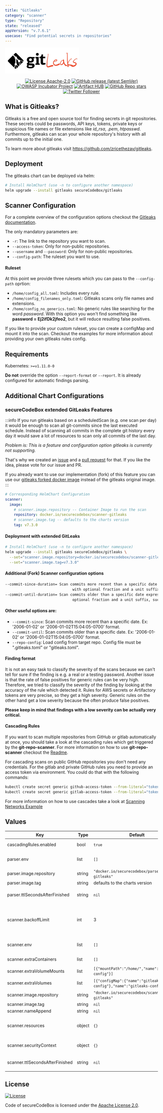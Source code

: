 ```yaml
---
title: "Gitleaks"
category: "scanner"
type: "Repository"
state: "released"
appVersion: "v.7.6.1"
usecase: "Find potential secrets in repositories"
---
```


![gitleaks logo](https://raw.githubusercontent.com/zricethezav/gifs/master/gitleakslogo.png)

<!--
SPDX-FileCopyrightText: 2021 iteratec GmbH

SPDX-License-Identifier: Apache-2.0
-->
<!--
.: IMPORTANT! :.
--------------------------
This file is generated automatically with `helm-docs` based on the following template files:
- ./.helm-docs/templates.gotmpl (general template data for all charts)
- ./chart-folder/.helm-docs.gotmpl (chart specific template data)

Please be aware of that and apply your changes only within those template files instead of this file.
Otherwise your changes will be reverted/overwritten automatically due to the build process `./.github/workflows/helm-docs.yaml`
--------------------------
-->

<p align="center">
  <a href="https://opensource.org/licenses/Apache-2.0"><img alt="License Apache-2.0" src="https://img.shields.io/badge/License-Apache%202.0-blue.svg"/></a>
  <a href="https://github.com/secureCodeBox/secureCodeBox/releases/latest"><img alt="GitHub release (latest SemVer)" src="https://img.shields.io/github/v/release/secureCodeBox/secureCodeBox?sort=semver"/></a>
  <a href="https://owasp.org/www-project-securecodebox/"><img alt="OWASP Incubator Project" src="https://img.shields.io/badge/OWASP-Incubator%20Project-365EAA"/></a>
  <a href="https://artifacthub.io/packages/search?repo=securecodebox"><img alt="Artifact HUB" src="https://img.shields.io/endpoint?url=https://artifacthub.io/badge/repository/securecodebox"/></a>
  <a href="https://github.com/secureCodeBox/secureCodeBox/"><img alt="GitHub Repo stars" src="https://img.shields.io/github/stars/secureCodeBox/secureCodeBox?logo=GitHub"/></a>
  <a href="https://twitter.com/securecodebox"><img alt="Twitter Follower" src="https://img.shields.io/twitter/follow/securecodebox?style=flat&color=blue&logo=twitter"/></a>
</p>

## What is Gitleaks?
Gitleaks is a free and open source tool for finding secrets in git repositories.
These secrets could be passwords, API keys, tokens, private keys or suspicious file names or
file extensions like *id_rsa*, *.pem*, *htpasswd*. Furthermore, gitleaks can scan your whole repository's history
with all commits up to the initial one.

To learn more about gitleaks visit <https://github.com/zricethezav/gitleaks>.

## Deployment
The gitleaks chart can be deployed via helm:

```bash
# Install HelmChart (use -n to configure another namespace)
helm upgrade --install gitleaks secureCodeBox/gitleaks
```

## Scanner Configuration

For a complete overview of the configuration options checkout the
[Gitleaks documentation](https://github.com/zricethezav/gitleaks/wiki/Options).

The only mandatory parameters are:
- `-r`: The link to the repository you want to scan.
- `--access-token`: Only for non-public repositories.
- `--username` and `--password`: Only for non-public repositories.
- `--config-path`: The ruleset you want to use.

#### Ruleset

At this point we provide three rulesets which you can pass to the `--config-path` oprtion:

- `/home/config_all.toml`: Includes every rule.
- `/home/config_filenames_only.toml`: Gitleaks scans only file names and extensions.
- `/home/config_no_generics.toml`: No generic rules like searching for the word *password*. With this option you won't
find something like **password = Ej2ifDk2jfeo2**, but it will reduce resulting false positives.

If you like to provide your custom ruleset, you can create a configMap and mount it into
the scan. Checkout the examples for more information about providing your own gitleaks rules config.

## Requirements

Kubernetes: `>=v1.11.0-0`

**Do not** override the option `--report-format` or `--report`. It is already configured for automatic findings parsing.

## Additional Chart Configurations
### secureCodeBox extended GitLeaks Features

:::info
If you run gitleaks based on a scheduledScan (e.g. one scan per day) it would be enough to scan all git-commits since the last executed schedule.
Instead of scanning all commits in the complete git history every day it would save a lot of resources to scan only all commits of the last day.

_Problem is: This is a feature and configuration option gitleaks is currently not supporting._

That's why we created an [issue](https://github.com/zricethezav/gitleaks/issues/497) and a [pull request](https://github.com/zricethezav/gitleaks/pull/498) for that.
If you like the idea, please vote for our issue and PR.

If you already want to use our implementation (fork) of this feature you can use our [gitleaks forked docker image](https://hub.docker.com/r/securecodebox/gitleaks) instead of the gitleaks original image.
:::

```yaml
# Corresponding HelmChart Configuration
scanner:
  image:
    # scanner.image.repository -- Container Image to run the scan
    repository: docker.io/securecodebox/scanner-gitleaks
    # scanner.image.tag -- defaults to the charts version
    tag: v7.3.0
```

#### Deployment with extended GitLeaks
```bash
# Install HelmChart (use -n to configure another namespace)
helm upgrade --install gitleaks secureCodeBox/gitleaks \
  --set="scanner.image.repository=docker.io/securecodebox/scanner-gitleaks" \
  --set="scanner.image.tag=v7.3.0"
```

#### Additional (Fork) Scanner configuration options
```bash
--commit-since-duration= Scan commits more recent than a specific date expresed by an duration (now + duration). A duration string is a possibly signed sequence of decimal numbers, each
                               with optional fraction and a unit suffix, such as '300ms', '-1.5h' or '2h45m'. Valid time units are 'ns', 'us' (or 'µs'), 'ms', 's', 'm', 'h'.
--commit-until-duration= Scan commits older than a specific date expresed by an duration (now + duration). A duration string is a possibly signed sequence of decimal numbers, each with
                               optional fraction and a unit suffix, such as '300ms', '-1.5h' or '2h45m'. Valid time units are 'ns', 'us' (or 'µs'), 'ms', 's', 'm', 'h'.
```

#### Other useful options are:

- `--commit-since`: Scan commits more recent than a specific date. Ex: '2006-01-02' or '2006-01-02T15:04:05-0700' format.
- `--commit-until`: Scan commits older than a specific date. Ex: '2006-01-02' or '2006-01-02T15:04:05-0700' format.
- `--repo-config`: Load config from target repo. Config file must be ".gitleaks.toml" or "gitleaks.toml".

#### Finding format

It is not an easy task to classify the severity of the scans because we can't tell for sure if the finding is e.g. a real
or a testing password. Another issue is that the rate of false positives for generic rules can be very high. Therefore,
we tried to classify the severity of the finding by looking at the accuracy of the rule which detected it. Rules for AWS
secrets or Artifactory tokens are very precise, so they get a high severity. Generic rules on the other hand get a low
severity because the often produce false positives.

**Please keep in mind that findings with a low severity can be actually
very critical.**

#### Cascading Rules

If you want to scan multiple repositories from GitHub or gitlab automatically at once, you should
take a look at the cascading rules which get triggered by the **git-repo-scanner**.
For more information on how to use **git-repo-scanner** checkout the
[Readme](https://github.com/secureCodeBox/secureCodeBox/tree/main/scanners/git-repo-scanner).

For cascading scans on public GitHub repositories you don't need any credentials. For the gitlab
and private GitHub rules you need to provide an access token via environment. You could do that with
the following commands:

```bash
kubectl create secret generic github-access-token --from-literal="token=<YOUR-GITHUB-TOKEN>"
kubectl create secret generic gitlab-access-token --from-literal="token=<YOUR-GITLAB-TOKEN>"
```

For more information on how to use cascades take a look at
[Scanning Networks Example](https://docs.securecodebox.io/docs/how-tos/scanning-networks/)

## Values

| Key | Type | Default | Description |
|-----|------|---------|-------------|
| cascadingRules.enabled | bool | `true` | Enables or disables the installation of the default cascading rules for this scanner |
| parser.env | list | `[]` | Optional environment variables mapped into each parseJob (see: https://kubernetes.io/docs/tasks/inject-data-application/define-environment-variable-container/) |
| parser.image.repository | string | `"docker.io/securecodebox/parser-gitleaks"` | Parser image repository |
| parser.image.tag | string | defaults to the charts version | Parser image tag |
| parser.ttlSecondsAfterFinished | string | `nil` | seconds after which the kubernetes job for the parser will be deleted. Requires the Kubernetes TTLAfterFinished controller: https://kubernetes.io/docs/concepts/workloads/controllers/ttlafterfinished/ |
| scanner.backoffLimit | int | 3 | There are situations where you want to fail a scan Job after some amount of retries due to a logical error in configuration etc. To do so, set backoffLimit to specify the number of retries before considering a scan Job as failed. (see: https://kubernetes.io/docs/concepts/workloads/controllers/job/#pod-backoff-failure-policy) |
| scanner.env | list | `[]` | Optional environment variables mapped into each scanJob (see: https://kubernetes.io/docs/tasks/inject-data-application/define-environment-variable-container/) |
| scanner.extraContainers | list | `[]` | Optional additional Containers started with each scanJob (see: https://kubernetes.io/docs/concepts/workloads/pods/init-containers/) |
| scanner.extraVolumeMounts | list | `[{"mountPath":"/home/","name":"gitleaks-config"}]` | Optional VolumeMounts mapped into each scanJob (see: https://kubernetes.io/docs/concepts/storage/volumes/) |
| scanner.extraVolumes | list | `[{"configMap":{"name":"gitleaks-config"},"name":"gitleaks-config"}]` | Optional Volumes mapped into each scanJob (see: https://kubernetes.io/docs/concepts/storage/volumes/) |
| scanner.image.repository | string | `"docker.io/securecodebox/scanner-gitleaks"` | Container Image to run the scan |
| scanner.image.tag | string | `nil` | defaults to the app version |
| scanner.nameAppend | string | `nil` | append a string to the default scantype name. |
| scanner.resources | object | `{}` | CPU/memory resource requests/limits (see: https://kubernetes.io/docs/tasks/configure-pod-container/assign-memory-resource/, https://kubernetes.io/docs/tasks/configure-pod-container/assign-cpu-resource/) |
| scanner.securityContext | object | `{}` | Optional securityContext set on scanner container (see: https://kubernetes.io/docs/tasks/configure-pod-container/security-context/) |
| scanner.ttlSecondsAfterFinished | string | `nil` | seconds after which the kubernetes job for the scanner will be deleted. Requires the Kubernetes TTLAfterFinished controller: https://kubernetes.io/docs/concepts/workloads/controllers/ttlafterfinished/ |

## License
[![License](https://img.shields.io/badge/License-Apache%202.0-blue.svg)](https://opensource.org/licenses/Apache-2.0)

Code of secureCodeBox is licensed under the [Apache License 2.0][scb-license].

[scb-owasp]: https://www.owasp.org/index.php/OWASP_secureCodeBox
[scb-docs]: https://docs.securecodebox.io/
[scb-site]: https://www.securecodebox.io/
[scb-github]: https://github.com/secureCodeBox/
[scb-twitter]: https://twitter.com/secureCodeBox
[scb-slack]: https://join.slack.com/t/securecodebox/shared_invite/enQtNDU3MTUyOTM0NTMwLTBjOWRjNjVkNGEyMjQ0ZGMyNDdlYTQxYWQ4MzNiNGY3MDMxNThkZjJmMzY2NDRhMTk3ZWM3OWFkYmY1YzUxNTU
[scb-license]: https://github.com/secureCodeBox/secureCodeBox/blob/master/LICENSE

